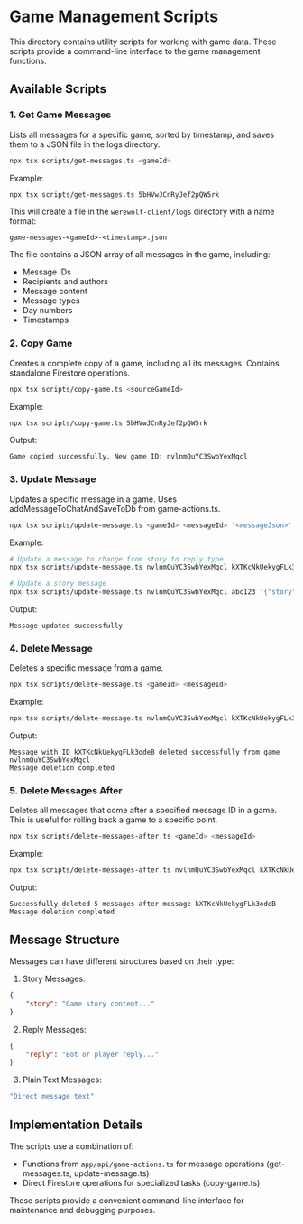 # Game Management Scripts

This directory contains utility scripts for working with game data. These scripts provide a command-line interface to the game management functions.

## Available Scripts

### 1. Get Game Messages
Lists all messages for a specific game, sorted by timestamp, and saves them to a JSON file in the logs directory.

```bash
npx tsx scripts/get-messages.ts <gameId>
```

Example:
```bash
npx tsx scripts/get-messages.ts 5bHVwJCnRyJef2pQW5rk
```

This will create a file in the `werewolf-client/logs` directory with a name format:
```
game-messages-<gameId>-<timestamp>.json
```

The file contains a JSON array of all messages in the game, including:
- Message IDs
- Recipients and authors
- Message content
- Message types
- Day numbers
- Timestamps

### 2. Copy Game
Creates a complete copy of a game, including all its messages. Contains standalone Firestore operations.

```bash
npx tsx scripts/copy-game.ts <sourceGameId>
```

Example:
```bash
npx tsx scripts/copy-game.ts 5bHVwJCnRyJef2pQW5rk
```

Output:
```
Game copied successfully. New game ID: nvlnmQuYC3SwbYexMqcl
```

### 3. Update Message
Updates a specific message in a game. Uses addMessageToChatAndSaveToDb from game-actions.ts.

```bash
npx tsx scripts/update-message.ts <gameId> <messageId> '<messageJson>'
```

Example:
```bash
# Update a message to change from story to reply type
npx tsx scripts/update-message.ts nvlnmQuYC3SwbYexMqcl kXTKcNkUekygFLk3odeB '{"reply": "This is a new reply message"}'

# Update a story message
npx tsx scripts/update-message.ts nvlnmQuYC3SwbYexMqcl abc123 '{"story": "A new chapter begins..."}'
```

Output:
```
Message updated successfully
```

### 4. Delete Message
Deletes a specific message from a game.

```bash
npx tsx scripts/delete-message.ts <gameId> <messageId>
```

Example:
```bash
npx tsx scripts/delete-message.ts nvlnmQuYC3SwbYexMqcl kXTKcNkUekygFLk3odeB
```

Output:
```
Message with ID kXTKcNkUekygFLk3odeB deleted successfully from game nvlnmQuYC3SwbYexMqcl
Message deletion completed
```

### 5. Delete Messages After
Deletes all messages that come after a specified message ID in a game. This is useful for rolling back a game to a specific point.

```bash
npx tsx scripts/delete-messages-after.ts <gameId> <messageId>
```

Example:
```bash
npx tsx scripts/delete-messages-after.ts nvlnmQuYC3SwbYexMqcl kXTKcNkUekygFLk3odeB
```

Output:
```
Successfully deleted 5 messages after message kXTKcNkUekygFLk3odeB
Message deletion completed
```

## Message Structure

Messages can have different structures based on their type:

1. Story Messages:
```json
{
    "story": "Game story content..."
}
```

2. Reply Messages:
```json
{
    "reply": "Bot or player reply..."
}
```

3. Plain Text Messages:
```typescript
"Direct message text"
```

## Implementation Details

The scripts use a combination of:
- Functions from `app/api/game-actions.ts` for message operations (get-messages.ts, update-message.ts)
- Direct Firestore operations for specialized tasks (copy-game.ts)

These scripts provide a convenient command-line interface for maintenance and debugging purposes.